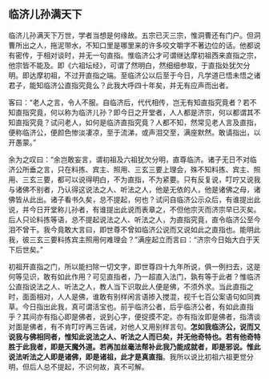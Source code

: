 ##  临济儿孙满天下

临济儿孙满天下万世，学者当想是何缘故。五宗已灭三宗，惟洞曹还有门户。但洞曹所出之人，拖泥带水，不知口里是哪里来的许多咬文嚼字不著边位的话。他都说有密传，于相对谈时，并无一句直指。惟临济公才可谓继达摩初祖西来直指之宗，他宗皆不能及。即《六祖坛经》，可谓了然明白，然细细参取，于直指处犹欠分明。即达摩初祖，不过开直指之端。至临济公以后至于今日，凡学道已悟未悟之诸君子，能知临济公直指究竟么？此我大呼四十年矣，并无有应声而出者。

客曰：“老人之言，令人不服。自临济后，代代相传，岂无有知直指究竟者？若不知直指究竟，何以称为临济儿孙？即今日之开堂者，人人都是济宗，何以都谓其不知直指究竟？试问老人，如何是临济直指究竟？人都不知，然常见老人言及直指，便称临济公，便颜色惨淡凄凉，至于流涕，或声泪交至，满座默然。敢请指出，以开愚蒙。”

余为之叹曰：“余岂敢妄言，谓初祖及六祖犹欠分明，直尊临济。诸子无日不对临济公所垂之言，只在料拣、宾主、照用、三玄三要上理会，殊不知料拣、宾主、照用、三玄三要，都可以说得明白，不为直指，不为紧要。只有反复说，叮咛又说我与诸佛不别者，乃认得这说法之人、听法之人，他是无依的人，他是诸佛之母，诸佛皆从此出。诸子看书久矣，总不提起，何也？试问自临济公示众后，有谁提出此说，并今日开堂称儿孙者，有谁提出此说而表章之，不但他宗灭而济宗早已灭矣。后人只论料拣等语，总不提起说法之人、听法之人，为直指究竟，直令临济公至今泪不曾干。我今竟敢大言曰，即世尊不曾如临济公说而又说如此之直指也。能明此我，彼三玄三要料拣宾主照用何难理会？”满座起立而言曰：“济宗今日始大白于天下后世矣。”

初祖开直指之门，所以能扫除一切文字，即世尊四十九年所说，俱一例扫去，这是何等见识，敢有如此作用？可见直指者，乃一超直入法门，孰有等于此者？惟临济公直指说法之人、听法之人，教人当下识取此人便是佛，不须外求。当此直指之时，面面相对，人人是佛，谁敢有别样闲言语掺入搅混，视千七百公案语句如同粪草。今日指出此我，真可谓活宝也。前乎临济公者，后乎临济公者，有如此直指乎？其间亦有指心即是佛者，说到心字，便捉摸不定。亦有指汝即是佛者，指清谈对面是佛者，有不肯叮咛再三告诫，对他人又用别样言句。**怎如我临济公，说而又说我与佛相同者，惟知此说法之人、听法之人而已矣，并无他奇特也。若有他奇特胜于此我者，即是天魔外道。若再加丝毫法帮补此我乃能成就者，即是邪说。惟此说法听法之人即是诸佛，即是诸祖，此才是真直指**。我所以说比初祖六祖更觉分明，但后人总不提起，不识何故，真不可解。